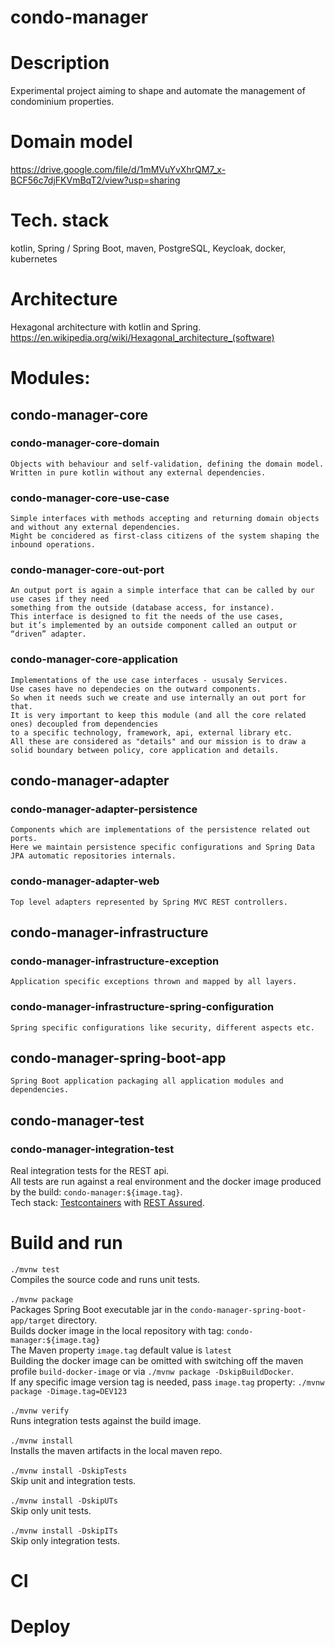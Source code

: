 # condo-manager
# Description
Experimental project aiming to shape and automate the management of condominium properties.
# Domain model
https://drive.google.com/file/d/1mMVuYvXhrQM7_x-BCF56c7djFKVmBqT2/view?usp=sharing
# Tech. stack
kotlin, Spring / Spring Boot, maven, PostgreSQL, Keycloak, docker, kubernetes
# Architecture
Hexagonal architecture with kotlin and Spring.
https://en.wikipedia.org/wiki/Hexagonal_architecture_(software)

# Modules:
  ## condo-manager-core
  ### condo-manager-core-domain
    Objects with behaviour and self-validation, defining the domain model. 
    Written in pure kotlin without any external dependencies.
  ### condo-manager-core-use-case
    Simple interfaces with methods accepting and returning domain objects and without any external dependencies. 
    Might be concidered as first-class citizens of the system shaping the inbound operations.
  ### condo-manager-core-out-port
    An output port is again a simple interface that can be called by our use cases if they need 
    something from the outside (database access, for instance). 
    This interface is designed to fit the needs of the use cases, 
    but it’s implemented by an outside component called an output or “driven” adapter.
  ### condo-manager-core-application
    Implementations of the use case interfaces - ususaly Services. 
    Use cases have no dependecies on the outward components.
    So when it needs such we create and use internally an out port for that.
    It is very important to keep this module (and all the core related ones) decoupled from dependencies
    to a specific technology, framework, api, external library etc.
    All these are considered as "details" and our mission is to draw a solid boundary between policy, core application and details.
  
  ## condo-manager-adapter
  ### condo-manager-adapter-persistence
    Components which are implementations of the persistence related out ports.
    Here we maintain persistence specific configurations and Spring Data JPA automatic repositories internals.
  ### condo-manager-adapter-web
    Top level adapters represented by Spring MVC REST controllers.
  
  ## condo-manager-infrastructure
  ### condo-manager-infrastructure-exception
    Application specific exceptions thrown and mapped by all layers.
  ### condo-manager-infrastructure-spring-configuration
    Spring specific configurations like security, different aspects etc.
  
  ## condo-manager-spring-boot-app
    Spring Boot application packaging all application modules and dependencies.
  
  ## condo-manager-test
  ### condo-manager-integration-test
Real integration tests for the REST api. </br> 
All tests are run against a real environment and the docker image produced by the build: ``condo-manager:${image.tag}``. </br>
Tech stack: [Testcontainers](https://testcontainers.com/) with [REST Assured](https://rest-assured.io/).
  
# Build and run
``./mvnw test`` </br>
Compiles the source code and runs unit tests. </br>
</br>
``./mvnw package`` </br>
Packages Spring Boot executable jar in the ``condo-manager-spring-boot-app/target`` directory. </br>
Builds docker image in the local repository with tag: ``condo-manager:${image.tag}`` </br>
The Maven property ``image.tag`` default value is ``latest`` </br>
Building the docker image can be omitted with switching off the maven profile ``build-docker-image`` or via ``./mvnw package -DskipBuildDocker``. </br>
If any specific image version tag is needed, pass ``image.tag`` property: ``./mvnw package -Dimage.tag=DEV123``</br>
</br>
``./mvnw verify`` </br>
Runs integration tests against the build image.</br>
</br>
``./mvnw install`` </br>
Installs the maven artifacts in the local maven repo.</br>
</br>
``./mvnw install -DskipTests`` </br>
Skip unit and integration tests.</br>
</br>
``./mvnw install -DskipUTs`` </br>
Skip only unit tests.</br>
</br>
``./mvnw install -DskipITs`` </br>
Skip only integration tests.</br>

# CI
# Deploy

